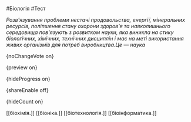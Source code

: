 #Біологія #Тест

*Розв'язування  проблеми нестачі продовольства, енергії, мінеральних ресурсів,  поліпшення стану охорони здоров'я та навколишнього середовища пов'язують  з розвитком науки, яка виникла на стику біологічних, хімічних,  технічних дисциплін і має на меті використання живих організмів для  потреб виробництва.Це — наука*

{noChangeVote on}

{preview on}

{hideProgress on}

{shareEnable off}

{hideCount on}

[[біохімія.]]
[[біоніка.]]
[[біотехнологія.]]
[[біоінформатика.]]
